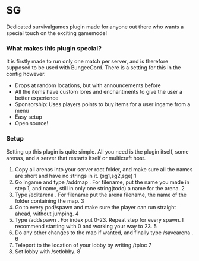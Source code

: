 # SG
Dedicated survivalgames plugin made for anyone out there who wants a special touch on the exciting gamemode!

### What makes this plugin special?
It is firstly made to run only one match per server, and is therefore supposed to be used with BungeeCord. There is a setting for this in the config however.
- Drops at random locations, but with announcements before
- All the items have custom lores and enchantments to give the user a better experience
- Sponsorship: Uses players points to buy items for a user ingame from a menu
- Easy setup
- Open source!

### Setup
Setting up this plugin is quite simple. All you need is the plugin itself, some arenas, and a server that restarts itself or multicraft host.  
1. Copy all arenas into your server root folder, and make sure all the names are short and have no strings in it. (sg1,sg2,sge) 1
2. Go ingame and type /addmap <filename> <name>. For filename, put the name you made in step 1, and name, still in only one string(todo) a name for the arena. 2
3. Type /editarena <filename>. For filename put the arena filename, the name of the folder containing the map. 3
4. Go to every pod/spawn and make sure the player can run straight ahead, without jumping. 4
5. Type /addspawn <filename> <index>. For index put 0-23. Repeat step for every spawn. I recommend starting with 0 and working your way to 23. 5
6. Do any other changes to the map if wanted, and finally type /savearena <filename>. 6
7. Teleport to the location of your lobby by writing /tploc <world> <x> <y> <z> 7
8. Set lobby with /setlobby. 8
